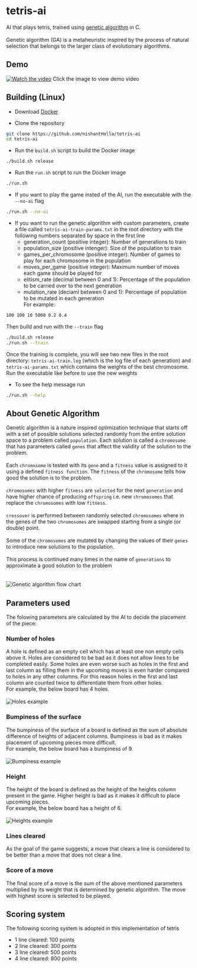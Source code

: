 # tetris-ai

AI that plays tetris, trained using [genetic algorithm](https://en.wikipedia.org/wiki/Genetic_algorithm) in C.
<br />
<br />
Genetic algorithm (GA) is a metaheuristic inspired by the process of natural selection that belongs to the larger class of evolutionary algorithms.

## Demo

[![Watch the video](./docs/thumb.jpg)](https://vimeo.com/1052779149?share=copy)
Click the image to view demo video

## Building (Linux)

- Download [Docker](https://www.docker.com/)

- Clone the repository

```bash
git clone https://github.com/nishantHolla/tetris-ai
cd tetris-ai
```

- Run the `build.sh` script to build the Docker image

```bash
./build.sh release
```

- Run the `run.sh` script to run the Docker image

```bash
./run.sh
```

- If you want to play the game insted of the AI, run the executable with the `--no-ai` flag

```bash
./run.sh --no-ai
```

- If you want to run the genetic algorithm with custom parameters, create a file called `tetris-ai-train-params.txt`
in the root directory with the following numbers separated by space in the first line
    - generation_count (positive integer): Number of generations to train
    - population_size (positive intenger): Size of the population to train
    - games_per_chromosome (positive integer): Number of games to play for each chromosome in the population
    - moves_per_game (positive integer): Maximum number of moves each game should be played for
    - elitism_rate (decimal between 0 and 1): Percentage of the population to be carried over to the next generation
    - mutation_rate (deciaml between 0 and 1): Percentage of population to be mutated in each generation<br />
For example:
```bash
100 100 10 5000 0.2 0.4
```
Then build and run with the `--train` flag
```bash
./build.sh release
./run.sh --train
```
Once the training is complete, you will see two new files in the root directory: `tetris-ai-train.log` (which is
the log file of each generation) and `tetris-ai-params.txt` which contains the weights of the best chromosome.<br />
Run the executable like before to use the new weights

- To see the help message run
```bash
./run.sh --help
```

## About Genetic Algorithm

Genetic algorithm is a nature inspired optimization technique that starts off with a set of  possible
solutions selected randomly from the entire solution space to a problem called `population`. Each
solution is called a `chromosome` that has parameters called `genes` that affect the validity of
the solution to the problem.<br />
<br />
Each `chromosome` is tested with its `gene` and a `fitness` value is assigned to it using a defined
`fitness function`. The `fitness` of the `chromosome` tells how good the solution is to the problem.<br />
<br />
`chromosomes` with higher `fitness` are `selected` for the next `generation` and have higher chance
of producing `offspring` i.e. new `chromosomes` that replace the `chromosomes` with low `fitness`.<br />
<br/>
`crossover` is performed between randomly selected `chromosomes` where in the genes of the two `chromosomes`
are swapped starting from a single (or double) point.<br />
<br />
Some of the `chromosomes` are mutated by changing the values of their `genes` to introduce new
solutions to the population.<br />
<br />
This process is continued many times in the name of `generations` to approximate a good solution
to the problem<br />
<br />
<br />
![Genetic algorithm flow chart](./docs/genetic-algorithm-flowchart.png)

## Parameters used

The folowing parameters are calculated by the AI to decide the placement of the piece:

### Number of holes

A hole is defined as an empty cell which has at least one non empty cells above it. Holes are
considered to be bad as it does not allow lines to be completed easily. Some holes are even worse
such as holes in the first and last column as filling them in the upcoming moves is even harder compared
to holes in any other columns. For this reason holes in the first and last column are counted twice
to differentiate them from other holes.<br />
For example, the below board has 4 holes.<br /><br />
![Holes example](./docs/holes-demo.png)
<br />

### Bumpiness of the surface

The bumpiness of the surface of a board is defined as the sum of absolute difference of heights of
adjacent columns. Bumpiness is bad as it makes placement of upcoming pieces more difficult.<br />
For example, the below board has a bumpiness of 9.<br /><br />
![Bumpiness example](./docs/bumpiness-demo.png)
<br />

### Height

The height of the board is defined as the height of the heights column present in the game. Higher
height is bad as it makes it difficult to place upcoming pieces.<br />
For example, the below board has a height of 6.<br /><br />
![Heights example](./docs/heights-demo.png)
<br />

### Lines cleared

As the goal of the game suggests, a move that clears a line is considered to be better than a move
that does not clear a line.<br />

### Score of a move

The final score of a move is the sum of the above mentioned parameters multiplied by its weight that
is determined by genetic algorithm. The move with highest score is selected to be played.

## Scoring system

The following scoring system is adopted in this implementation of tetris
- 1 line cleared: 100 points
- 2 line cleared: 300 points
- 3 line cleared: 500 points
- 4 line cleared: 800 points
